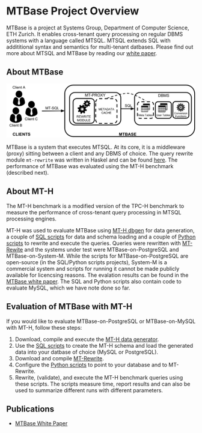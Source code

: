 # MTBase Project Overview

MTBase is a project at Systems Group, Department of Computer Science, ETH
Zurich. It enables cross-tenant query processing on regular DBMS systems with a
language called MTSQL. MTSQL extends SQL with addititional syntax and semantics
for multi-tenant datbases. Please find out more about MTSQL and MTBase by
reading our [white paper](extended.pdf).

## About MTBase
![MTBase Architecture](mtbase-arch.png "MTBase Architecture")

MTBase is a system that executes MTSQL. At its core, it is a middleware (proxy)
sitting between a client and any DBMS of choice. The query rewrite module
`mt-rewrite` was written in Haskel and can be found
[here](https://github.com/mtbase/mt-rewrite). The performance of MTBase was
evaluated using the MT-H benchmark (described next).

## About MT-H
The MT-H benchmark is a modified version of the TPC-H benchmark to measure the
performance of cross-tenant query processing in MTSQL processing engines.

MT-H was used to evaluate MTBase using [MT-H
dbgen](https://github.com/mtbase/mt-h) for data generation, a couple of [SQL
scripts](https://github.com/mtbase/sql-scripts) for data and schema loading and
a couple of [Python scripts](https://github.com/mtbase/python-scripts) to
rewrite and execute the queries. Queries were rewritten with
[MT-Rewite](https://github.com/mtbase/mt-rewrite) and the systems under
test were MTBase-on-PostgreSQL and MTBase-on-System-M. While the scripts for
MTBase-on-PostgreSQL are open-source (in the SQL/Python scripts projects),
System-M is a commercial system and scripts for running it cannot be made
publicly available for licencsing reasons. The evalation results can be found
in the [MTBase white paper](extended.pdf). The SQL and Python scripts also
contain code to evaluate MySQL, which we have note done so far.

## Evaluation of MTBase with MT-H
If you would like to evaluate MTBase-on-PostgreSQL or MTBase-on-MySQL with
MT-H, follow these steps:
 1. Download, compile and execute the [MT-H data
    generator](https://github.com/mtbase/mt-h).
 2. Use the [SQL scripts](https://github.com/mtbase/sql-scripts) to create the
    MT-H schema and load the generated data into your datbase of choice (MySQL
    or PostgreSQL).
 3. Download and compile
    [MT-Rewrite](https://github.com/mtbase/mt-rewrite).
 4. Configure the [Python scripts](https://github.com/mtbase/python-scripts) to
    point to your database and to MT-Rewrite.
 5. Rewrite, (validate), and execute the MT-H benchmark queries using these
    scripts. The scripts measure time, report results and can also be used to
    summarize different runs with different parameters.

## Publications
* [MTBase White Paper](extended.pdf)

